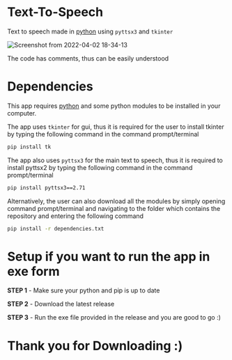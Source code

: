 # Text-To-Speech
Text to speech made in [python](https://www.python.org) using `pyttsx3` and `tkinter`

![Screenshot from 2022-04-02 18-34-13](https://user-images.githubusercontent.com/98301106/161384635-d7d8a1ea-0617-4290-912d-621067830c56.png)

The code has comments, thus can be easily understood

# Dependencies

This app requires [python](https://www.python.org/downloads) and some python modules to be installed in your computer.

The app uses `tkinter` for gui, thus it is required for the user to install tkinter by typing the following command in the command prompt/terminal
```sh
pip install tk
```
The app also uses `pyttsx3` for the main text to speech, thus it is required to install pyttsx2 by typing the following command in the command prompt/terminal
```sh
pip install pyttsx3==2.71
```
Alternatively, the user can also download all the modules by simply opening command prompt/terminal and navigating to the folder which contains the repository and entering the following command
```sh
pip install -r dependencies.txt
```

# Setup if you want to run the app in exe form

**STEP 1** - Make sure your python and pip is up to date

**STEP 2** - Download the latest release

**STEP 3** - Run the exe file provided in the release and you are good to go :)

# Thank you for Downloading :)
